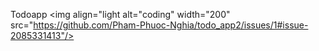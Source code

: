 T o d o a p p 
 
<img align="light alt="coding" width="200" src="https://github.com/Pham-Phuoc-Nghia/todo_app2/issues/1#issue-2085331413"/>

